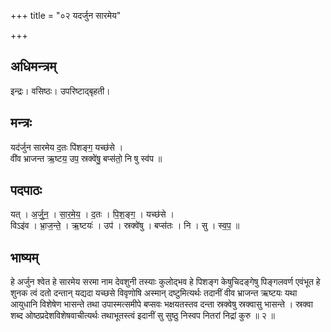 +++
title = "०२ यदर्जुन सारमेय"

+++
## अधिमन्त्रम्
इन्द्रः। वसिष्ठः। उपरिष्टाद्बृहती।

## मन्त्रः
यद॑र्जुन सारमेय द॒तः पि॑शङ्ग॒ यच्छ॑से ।  
वी॑व भ्राजन्त ऋ॒ष्टय॒ उप॒ स्रक्वे॑षु॒ बप्स॑तो॒ नि षु स्व॑प ॥

## पदपाठः
यत् । अ॒र्जु॒न॒ । सा॒र॒मे॒य॒ । द॒तः । पि॒श॒ङ्ग॒ । यच्छ॑से ।  
विऽइ॑व । भ्रा॒ज॒न्ते॒ । ऋ॒ष्टयः॑ । उप॑ । स्रक्वे॑षु । बप्स॑तः । नि । सु । स्व॒प॒ ॥

## भाष्यम्
हे अर्जुन श्वेत हे सारमेय सरमा नाम देवशुनी तस्याः कुलोद्भव हे पिशङ्ग केषुचिदङ्गेषु पिङ्गलवर्ण एवंभूत हे शुनक त्वं दतो दन्तान् यद्यदा यच्छसे विवृणोषि अस्मान् दष्टुमित्यर्थः तदानीं वीव भ्राजन्त ऋष्टयः यथा आयुधानि विशेषेण भासन्ते तथा उपास्मत्समीपे बप्सवः भक्षयतस्तव दन्ता स्रक्वेषु स्रक्वासु भासन्ते । स्रक्वा शब्द ओष्ठप्रदेशविशेषवाचीत्यर्थः तथाभूतस्त्वं इदानीं सु सुष्ठु निस्वप नितरां निद्रां कुरु ॥ २ ॥